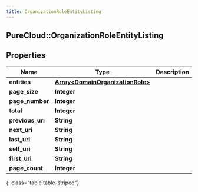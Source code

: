 ```yaml
---
title: OrganizationRoleEntityListing
---
```

## PureCloud::OrganizationRoleEntityListing

## Properties

|Name | Type | Description | Notes|
|------------ | ------------- | ------------- | -------------|
| **entities** | [**Array&lt;DomainOrganizationRole&gt;**](DomainOrganizationRole.html) |  | [optional] |
| **page_size** | **Integer** |  | [optional] |
| **page_number** | **Integer** |  | [optional] |
| **total** | **Integer** |  | [optional] |
| **previous_uri** | **String** |  | [optional] |
| **next_uri** | **String** |  | [optional] |
| **last_uri** | **String** |  | [optional] |
| **self_uri** | **String** |  | [optional] |
| **first_uri** | **String** |  | [optional] |
| **page_count** | **Integer** |  | [optional] |
{: class="table table-striped"}


